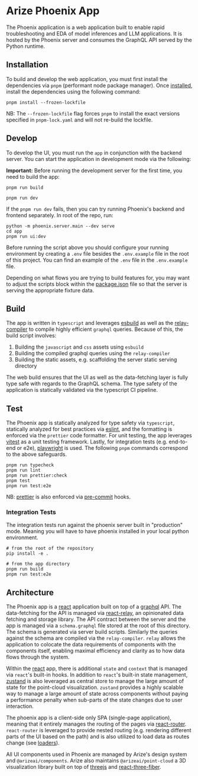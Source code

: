 # Arize Phoenix App

The Phoenix application is a web application built to enable rapid troubleshooting and EDA of model inferences and LLM applications. It is hosted by the Phoenix server and consumes the GraphQL API served by the Python runtime.

## Installation

To build and develop the web application, you must first install the dependencies via `pnpm` (performant node package manager). Once [installed](https://pnpm.io/installation), install the dependencies using the following command:

```shell
pnpm install --frozen-lockfile
```

NB: The `--frozen-lockfile` flag forces `pnpm` to install the exact versions specified in `pnpm-lock.yaml` and will not re-build the lockfile.

## Develop

To develop the UI, you must run the `app` in conjunction with the backend server. You can start the application in development mode via the following:

**Important:** Before running the development server for the first time, you need to build the app:

```shell
pnpm run build
```

```shell
pnpm run dev
```

If the `pnpm run dev` fails, then you can try running Phoenix's backend and frontend separately. In root of the repo, run:

```shell
python -m phoenix.server.main --dev serve
cd app
pnpm run ui:dev
```

Before running the script above you should configure your running environment by creating a `.env` file besides the `.env.example` file in the root of this project. You can find an example of the `.env` file in the `.env.example` file.

Depending on what flows you are trying to build features for, you may want to adjust the scripts block within the [package.json](./package.json) file so that the server is serving the appropriate fixture data.

## Build

The app is written in `typescript` and leverages [esbuild](https://esbuild.github.io/) as well as the [relay-compiler](https://relay.dev/docs/guides/compiler/) to compile highly efficient `graphql` queries. Because of this, the build script involves:

1. Building the `javascript` and `css` assets using `esbuild`
2. Building the compiled graphql queries using the `relay-compiler`
3. Building the static assets, e.g. scaffolding the server static serving directory

The web build ensures that the UI as well as the data-fetching layer is fully type safe with regards to the GraphQL schema. The type safety of the application is statically validated via the typescript CI pipeline.

## Test

The Phoenix app is statically analyzed for type safety via `typescript`, statically analyzed for best practices via [eslint](https://eslint.org/), and the formatting is enforced via the `prettier` code formatter. For unit testing, the app leverages [vitest](https://vitest.dev/) as a unit testing framework. Lastly, for integration tests (e.g. end-to-end or e2e), [playwright](playwright.dev) is used. The following `pnpm` commands correspond to the above safeguards.

```shell
pnpm run typecheck
pnpm run lint
pnpm run prettier:check
pnpm test
pnpm run test:e2e
```

NB: [prettier](https://prettier.io/) is also enforced via [pre-commit](https://pre-commit.com/) hooks.

### Integration Tests

The integration tests run against the phoenix server built in "production" mode. Meaning you will have to have phoenix installed in your local python environment.

```shell
# from the root of the repository
pip install -e .

# from the app directory
pnpm run build
pnpm run test:e2e
```

## Architecture

The Phoenix app is a [react](https://react.dev) application built on top of a [graphql](https://graphql.org) API. The data-fetching for the API is managed via [react-relay](https://relay.dev/), an opinionated data fetching and storage library. The API contract between the server and the app is managed via a `schema.graphql` file stored at the root of this directory. The schema is generated via server build scripts. Similarly the queries against the schema are compiled via the `relay-compiler`. `relay` allows the application to colocate the data requirements of components with the components itself, enabling maximal efficiency and clarity as to how data flows through the system.

Within the [react](https://react.dev) app, there is additional `state` and `context` that is managed via `react`'s built-in hooks. In addition to `react`'s built-in state management, [zustand](https://github.com/pmndrs/zustand) is also leveraged as central store to manage the large amount of state for the point-cloud visualization. `zustand` provides a highly scalable way to manage a large amount of state across components without paying a performance penalty when sub-parts of the state changes due to user interaction.

The phoenix app is a client-side only SPA (single-page application), meaning that it entirely manages the routing of the pages via [react-router](https://reactrouter.com/en/main). `react-router` is leveraged to provide nested routing (e.g. rendering different parts of the UI based on the path) and is also utilized to load data as routes change (see [loaders](https://reactrouter.com/en/main/route/loader)).

All UI components used in Phoenix are managed by Arize's design system and `@arizeai/components`. Arize also maintains `@arizeai/point-cloud` a 3D visualization library built on top of [threejs](https://threejs.org/) and [react-three-fiber](https://docs.pmnd.rs/react-three-fiber/getting-started/introduction).
